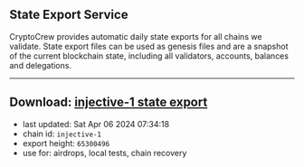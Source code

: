 ## State Export Service
CryptoCrew provides automatic daily state exports for all chains we validate. State export files can be used as genesis files and are a snapshot of the current blockchain state, including all validators, accounts, balances and delegations.

---
**Download: [injective-1 state export](https://dl-eu2.ccvalidators.com/SERVICE/injective/injective-1_export_65300496.json)**
---

- last updated: Sat Apr 06 2024 07:34:18
- chain id: `injective-1`
- export height: `65300496`
- use for: airdrops, local tests, chain recovery
